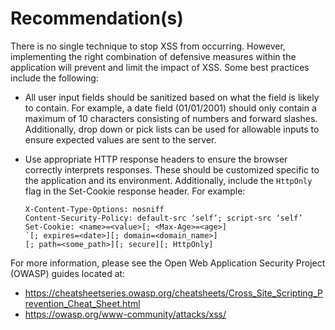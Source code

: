 # Recommendation(s)

There is no single technique to stop XSS from occurring. However, implementing the right combination of defensive measures within the application will prevent and limit the impact of XSS. Some best practices include the following:

- All user input fields should be sanitized based on what the field is likely to contain. For example, a date field (01/01/2001) should only contain a maximum of 10 characters consisting of numbers and forward slashes. Additionally, drop down or pick lists can be used for allowable inputs to ensure expected values are sent to the server.
- Use appropriate HTTP response headers to ensure the browser correctly interprets responses. These should be customized specific to the application and its environment. Additionally, include the `HttpOnly` flag in the Set-Cookie response header. For example:

    ``` HTTP
    X-Content-Type-Options: nosniff
    Content-Security-Policy: default-src ‘self’; script-src ‘self’
    Set-Cookie: <name>=<value>[; <Max-Age>=<age>]
    `[; expires=<date>][; domain=<domain_name>]
    [; path=<some_path>][; secure][; HttpOnly]
    ```

For more information, please see the Open Web Application Security Project (OWASP) guides located at:

- <https://cheatsheetseries.owasp.org/cheatsheets/Cross_Site_Scripting_Prevention_Cheat_Sheet.html>
- <https://owasp.org/www-community/attacks/xss/>
